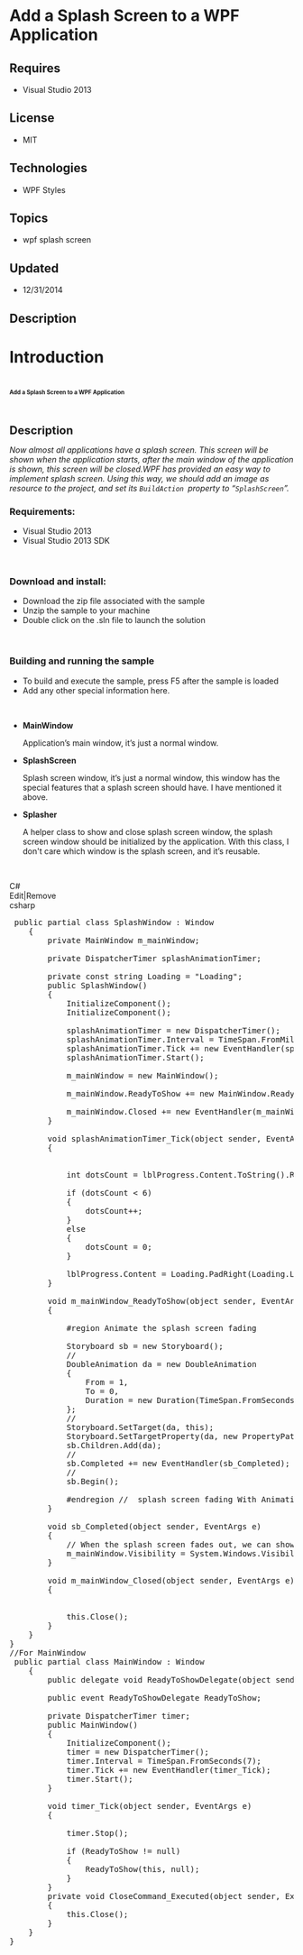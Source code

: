 # Add a Splash Screen to a WPF Application
## Requires
- Visual Studio 2013
## License
- MIT
## Technologies
- WPF Styles
## Topics
- wpf splash screen
## Updated
- 12/31/2014
## Description

<h1>Introduction</h1>
<h1 class="title"><span style="font-size:x-small">Add a Splash Screen to a WPF Application</span></h1>
<p>&nbsp;</p>
<p><span style="font-size:20px; font-weight:bold">Description</span></p>
<p><em><span>Now almost all applications have a splash screen. This screen will be shown when the application starts, after the main window of the application is&nbsp;shown, this screen will be closed.</span><span>WPF has provided an easy way to implement splash
 screen.&nbsp;Using this way, we should add an image as resource to the project, and set its&nbsp;</span><code>BuildAction&nbsp;</code><span>property to &ldquo;</span><code>SplashScreen</code><span>&rdquo;.</span></em></p>
<h3>Requirements:</h3>
<ul>
<li>Visual Studio 2013 </li><li>Visual Studio 2013 SDK </li></ul>
<p>&nbsp;</p>
<h3>Download and install:</h3>
<ul>
<li>Download the zip file associated with the sample </li><li>Unzip the sample to your machine </li><li>Double click on the .sln file to launch the solution </li></ul>
<p>&nbsp;</p>
<h3>Building and running the sample</h3>
<ul>
<li>To build and execute the sample, press F5 after the sample is loaded </li><li>Add any other special information here.&nbsp; </li></ul>
<p><em><span><br>
</span></em></p>
<ul>
<li><strong>MainWindow</strong>
<p>Application&rsquo;s main window, it&rsquo;s just a normal window.</p>
</li><li><strong>SplashScreen</strong>
<p>Splash screen window, it&rsquo;s just a normal window, this window has the special features that a splash screen should have. I have mentioned it above.</p>
</li><li><strong>Splasher</strong>
<p>A helper class to show and close splash screen window, the splash screen window should be initialized by the application. With this class, I don't care which window is the splash screen, and it&rsquo;s reusable.</p>
</li></ul>
<p>&nbsp;</p>
<div class="scriptcode">
<div class="pluginEditHolder" pluginCommand="mceScriptCode">
<div class="title"><span>C#</span></div>
<div class="pluginLinkHolder"><span class="pluginEditHolderLink">Edit</span>|<span class="pluginRemoveHolderLink">Remove</span></div>
<span class="hidden">csharp</span>

<div class="preview">
<pre class="csharp">&nbsp;<span class="cs__keyword">public</span>&nbsp;partial&nbsp;<span class="cs__keyword">class</span>&nbsp;SplashWindow&nbsp;:&nbsp;Window&nbsp;
&nbsp;&nbsp;&nbsp;&nbsp;{&nbsp;
&nbsp;&nbsp;&nbsp;&nbsp;&nbsp;&nbsp;&nbsp;&nbsp;<span class="cs__keyword">private</span>&nbsp;MainWindow&nbsp;m_mainWindow;&nbsp;
&nbsp;
&nbsp;&nbsp;&nbsp;&nbsp;&nbsp;&nbsp;&nbsp;&nbsp;<span class="cs__keyword">private</span>&nbsp;DispatcherTimer&nbsp;splashAnimationTimer;&nbsp;
&nbsp;
&nbsp;&nbsp;&nbsp;&nbsp;&nbsp;&nbsp;&nbsp;&nbsp;<span class="cs__keyword">private</span>&nbsp;<span class="cs__keyword">const</span>&nbsp;<span class="cs__keyword">string</span>&nbsp;Loading&nbsp;=&nbsp;<span class="cs__string">&quot;Loading&quot;</span>;&nbsp;
&nbsp;&nbsp;&nbsp;&nbsp;&nbsp;&nbsp;&nbsp;&nbsp;<span class="cs__keyword">public</span>&nbsp;SplashWindow()&nbsp;
&nbsp;&nbsp;&nbsp;&nbsp;&nbsp;&nbsp;&nbsp;&nbsp;{&nbsp;
&nbsp;&nbsp;&nbsp;&nbsp;&nbsp;&nbsp;&nbsp;&nbsp;&nbsp;&nbsp;&nbsp;&nbsp;InitializeComponent();&nbsp;
&nbsp;&nbsp;&nbsp;&nbsp;&nbsp;&nbsp;&nbsp;&nbsp;&nbsp;&nbsp;&nbsp;&nbsp;InitializeComponent();&nbsp;
&nbsp;
&nbsp;&nbsp;&nbsp;&nbsp;&nbsp;&nbsp;&nbsp;&nbsp;&nbsp;&nbsp;&nbsp;&nbsp;splashAnimationTimer&nbsp;=&nbsp;<span class="cs__keyword">new</span>&nbsp;DispatcherTimer();&nbsp;
&nbsp;&nbsp;&nbsp;&nbsp;&nbsp;&nbsp;&nbsp;&nbsp;&nbsp;&nbsp;&nbsp;&nbsp;splashAnimationTimer.Interval&nbsp;=&nbsp;TimeSpan.FromMilliseconds(<span class="cs__number">500</span>);&nbsp;
&nbsp;&nbsp;&nbsp;&nbsp;&nbsp;&nbsp;&nbsp;&nbsp;&nbsp;&nbsp;&nbsp;&nbsp;splashAnimationTimer.Tick&nbsp;&#43;=&nbsp;<span class="cs__keyword">new</span>&nbsp;EventHandler(splashAnimationTimer_Tick);&nbsp;
&nbsp;&nbsp;&nbsp;&nbsp;&nbsp;&nbsp;&nbsp;&nbsp;&nbsp;&nbsp;&nbsp;&nbsp;splashAnimationTimer.Start();&nbsp;
&nbsp;
&nbsp;&nbsp;&nbsp;&nbsp;&nbsp;&nbsp;&nbsp;&nbsp;&nbsp;&nbsp;&nbsp;&nbsp;m_mainWindow&nbsp;=&nbsp;<span class="cs__keyword">new</span>&nbsp;MainWindow();&nbsp;
&nbsp;
&nbsp;&nbsp;&nbsp;&nbsp;&nbsp;&nbsp;&nbsp;&nbsp;&nbsp;&nbsp;&nbsp;&nbsp;m_mainWindow.ReadyToShow&nbsp;&#43;=&nbsp;<span class="cs__keyword">new</span>&nbsp;MainWindow.ReadyToShowDelegate(m_mainWindow_ReadyToShow);&nbsp;
&nbsp;
&nbsp;&nbsp;&nbsp;&nbsp;&nbsp;&nbsp;&nbsp;&nbsp;&nbsp;&nbsp;&nbsp;&nbsp;m_mainWindow.Closed&nbsp;&#43;=&nbsp;<span class="cs__keyword">new</span>&nbsp;EventHandler(m_mainWindow_Closed);&nbsp;
&nbsp;&nbsp;&nbsp;&nbsp;&nbsp;&nbsp;&nbsp;&nbsp;}&nbsp;
&nbsp;
&nbsp;&nbsp;&nbsp;&nbsp;&nbsp;&nbsp;&nbsp;&nbsp;<span class="cs__keyword">void</span>&nbsp;splashAnimationTimer_Tick(<span class="cs__keyword">object</span>&nbsp;sender,&nbsp;EventArgs&nbsp;e)&nbsp;
&nbsp;&nbsp;&nbsp;&nbsp;&nbsp;&nbsp;&nbsp;&nbsp;{&nbsp;
&nbsp;&nbsp;&nbsp;&nbsp;&nbsp;&nbsp;&nbsp;&nbsp;&nbsp;&nbsp;&nbsp;&nbsp;
&nbsp;
&nbsp;&nbsp;&nbsp;&nbsp;&nbsp;&nbsp;&nbsp;&nbsp;&nbsp;&nbsp;&nbsp;&nbsp;<span class="cs__keyword">int</span>&nbsp;dotsCount&nbsp;=&nbsp;lblProgress.Content.ToString().Replace(Loading,&nbsp;<span class="cs__keyword">string</span>.Empty).Length;&nbsp;
&nbsp;
&nbsp;&nbsp;&nbsp;&nbsp;&nbsp;&nbsp;&nbsp;&nbsp;&nbsp;&nbsp;&nbsp;&nbsp;<span class="cs__keyword">if</span>&nbsp;(dotsCount&nbsp;&lt;&nbsp;<span class="cs__number">6</span>)&nbsp;
&nbsp;&nbsp;&nbsp;&nbsp;&nbsp;&nbsp;&nbsp;&nbsp;&nbsp;&nbsp;&nbsp;&nbsp;{&nbsp;
&nbsp;&nbsp;&nbsp;&nbsp;&nbsp;&nbsp;&nbsp;&nbsp;&nbsp;&nbsp;&nbsp;&nbsp;&nbsp;&nbsp;&nbsp;&nbsp;dotsCount&#43;&#43;;&nbsp;
&nbsp;&nbsp;&nbsp;&nbsp;&nbsp;&nbsp;&nbsp;&nbsp;&nbsp;&nbsp;&nbsp;&nbsp;}&nbsp;
&nbsp;&nbsp;&nbsp;&nbsp;&nbsp;&nbsp;&nbsp;&nbsp;&nbsp;&nbsp;&nbsp;&nbsp;<span class="cs__keyword">else</span>&nbsp;
&nbsp;&nbsp;&nbsp;&nbsp;&nbsp;&nbsp;&nbsp;&nbsp;&nbsp;&nbsp;&nbsp;&nbsp;{&nbsp;
&nbsp;&nbsp;&nbsp;&nbsp;&nbsp;&nbsp;&nbsp;&nbsp;&nbsp;&nbsp;&nbsp;&nbsp;&nbsp;&nbsp;&nbsp;&nbsp;dotsCount&nbsp;=&nbsp;<span class="cs__number">0</span>;&nbsp;
&nbsp;&nbsp;&nbsp;&nbsp;&nbsp;&nbsp;&nbsp;&nbsp;&nbsp;&nbsp;&nbsp;&nbsp;}&nbsp;
&nbsp;
&nbsp;&nbsp;&nbsp;&nbsp;&nbsp;&nbsp;&nbsp;&nbsp;&nbsp;&nbsp;&nbsp;&nbsp;lblProgress.Content&nbsp;=&nbsp;Loading.PadRight(Loading.Length&nbsp;&#43;&nbsp;dotsCount,&nbsp;<span class="cs__string">'.'</span>);&nbsp;
&nbsp;&nbsp;&nbsp;&nbsp;&nbsp;&nbsp;&nbsp;&nbsp;}&nbsp;
&nbsp;
&nbsp;&nbsp;&nbsp;&nbsp;&nbsp;&nbsp;&nbsp;&nbsp;<span class="cs__keyword">void</span>&nbsp;m_mainWindow_ReadyToShow(<span class="cs__keyword">object</span>&nbsp;sender,&nbsp;EventArgs&nbsp;args)&nbsp;
&nbsp;&nbsp;&nbsp;&nbsp;&nbsp;&nbsp;&nbsp;&nbsp;{<span class="cs__preproc">&nbsp;
&nbsp;&nbsp;&nbsp;&nbsp;&nbsp;&nbsp;&nbsp;&nbsp;&nbsp;&nbsp;&nbsp;&nbsp;
&nbsp;&nbsp;&nbsp;&nbsp;&nbsp;&nbsp;&nbsp;&nbsp;&nbsp;&nbsp;&nbsp;&nbsp;#region&nbsp;Animate&nbsp;the&nbsp;splash&nbsp;screen&nbsp;fading</span>&nbsp;
&nbsp;
&nbsp;&nbsp;&nbsp;&nbsp;&nbsp;&nbsp;&nbsp;&nbsp;&nbsp;&nbsp;&nbsp;&nbsp;Storyboard&nbsp;sb&nbsp;=&nbsp;<span class="cs__keyword">new</span>&nbsp;Storyboard();&nbsp;
&nbsp;&nbsp;&nbsp;&nbsp;&nbsp;&nbsp;&nbsp;&nbsp;&nbsp;&nbsp;&nbsp;&nbsp;<span class="cs__com">//</span>&nbsp;
&nbsp;&nbsp;&nbsp;&nbsp;&nbsp;&nbsp;&nbsp;&nbsp;&nbsp;&nbsp;&nbsp;&nbsp;DoubleAnimation&nbsp;da&nbsp;=&nbsp;<span class="cs__keyword">new</span>&nbsp;DoubleAnimation&nbsp;
&nbsp;&nbsp;&nbsp;&nbsp;&nbsp;&nbsp;&nbsp;&nbsp;&nbsp;&nbsp;&nbsp;&nbsp;{&nbsp;
&nbsp;&nbsp;&nbsp;&nbsp;&nbsp;&nbsp;&nbsp;&nbsp;&nbsp;&nbsp;&nbsp;&nbsp;&nbsp;&nbsp;&nbsp;&nbsp;From&nbsp;=&nbsp;<span class="cs__number">1</span>,&nbsp;
&nbsp;&nbsp;&nbsp;&nbsp;&nbsp;&nbsp;&nbsp;&nbsp;&nbsp;&nbsp;&nbsp;&nbsp;&nbsp;&nbsp;&nbsp;&nbsp;To&nbsp;=&nbsp;<span class="cs__number">0</span>,&nbsp;
&nbsp;&nbsp;&nbsp;&nbsp;&nbsp;&nbsp;&nbsp;&nbsp;&nbsp;&nbsp;&nbsp;&nbsp;&nbsp;&nbsp;&nbsp;&nbsp;Duration&nbsp;=&nbsp;<span class="cs__keyword">new</span>&nbsp;Duration(TimeSpan.FromSeconds(<span class="cs__number">1</span>))&nbsp;
&nbsp;&nbsp;&nbsp;&nbsp;&nbsp;&nbsp;&nbsp;&nbsp;&nbsp;&nbsp;&nbsp;&nbsp;};&nbsp;
&nbsp;&nbsp;&nbsp;&nbsp;&nbsp;&nbsp;&nbsp;&nbsp;&nbsp;&nbsp;&nbsp;&nbsp;<span class="cs__com">//</span>&nbsp;
&nbsp;&nbsp;&nbsp;&nbsp;&nbsp;&nbsp;&nbsp;&nbsp;&nbsp;&nbsp;&nbsp;&nbsp;Storyboard.SetTarget(da,&nbsp;<span class="cs__keyword">this</span>);&nbsp;
&nbsp;&nbsp;&nbsp;&nbsp;&nbsp;&nbsp;&nbsp;&nbsp;&nbsp;&nbsp;&nbsp;&nbsp;Storyboard.SetTargetProperty(da,&nbsp;<span class="cs__keyword">new</span>&nbsp;PropertyPath(OpacityProperty));&nbsp;
&nbsp;&nbsp;&nbsp;&nbsp;&nbsp;&nbsp;&nbsp;&nbsp;&nbsp;&nbsp;&nbsp;&nbsp;sb.Children.Add(da);&nbsp;
&nbsp;&nbsp;&nbsp;&nbsp;&nbsp;&nbsp;&nbsp;&nbsp;&nbsp;&nbsp;&nbsp;&nbsp;<span class="cs__com">//</span>&nbsp;
&nbsp;&nbsp;&nbsp;&nbsp;&nbsp;&nbsp;&nbsp;&nbsp;&nbsp;&nbsp;&nbsp;&nbsp;sb.Completed&nbsp;&#43;=&nbsp;<span class="cs__keyword">new</span>&nbsp;EventHandler(sb_Completed);&nbsp;
&nbsp;&nbsp;&nbsp;&nbsp;&nbsp;&nbsp;&nbsp;&nbsp;&nbsp;&nbsp;&nbsp;&nbsp;<span class="cs__com">//</span>&nbsp;
&nbsp;&nbsp;&nbsp;&nbsp;&nbsp;&nbsp;&nbsp;&nbsp;&nbsp;&nbsp;&nbsp;&nbsp;sb.Begin();<span class="cs__preproc">&nbsp;
&nbsp;
&nbsp;&nbsp;&nbsp;&nbsp;&nbsp;&nbsp;&nbsp;&nbsp;&nbsp;&nbsp;&nbsp;&nbsp;#endregion&nbsp;//&nbsp;&nbsp;splash&nbsp;screen&nbsp;fading&nbsp;With&nbsp;Animation</span>.&nbsp;
&nbsp;&nbsp;&nbsp;&nbsp;&nbsp;&nbsp;&nbsp;&nbsp;}&nbsp;
&nbsp;
&nbsp;&nbsp;&nbsp;&nbsp;&nbsp;&nbsp;&nbsp;&nbsp;<span class="cs__keyword">void</span>&nbsp;sb_Completed(<span class="cs__keyword">object</span>&nbsp;sender,&nbsp;EventArgs&nbsp;e)&nbsp;
&nbsp;&nbsp;&nbsp;&nbsp;&nbsp;&nbsp;&nbsp;&nbsp;{&nbsp;
&nbsp;&nbsp;&nbsp;&nbsp;&nbsp;&nbsp;&nbsp;&nbsp;&nbsp;&nbsp;&nbsp;&nbsp;<span class="cs__com">//&nbsp;When&nbsp;the&nbsp;splash&nbsp;screen&nbsp;fades&nbsp;out,&nbsp;we&nbsp;can&nbsp;show&nbsp;the&nbsp;main&nbsp;window.....</span>&nbsp;
&nbsp;&nbsp;&nbsp;&nbsp;&nbsp;&nbsp;&nbsp;&nbsp;&nbsp;&nbsp;&nbsp;&nbsp;m_mainWindow.Visibility&nbsp;=&nbsp;System.Windows.Visibility.Visible;&nbsp;
&nbsp;&nbsp;&nbsp;&nbsp;&nbsp;&nbsp;&nbsp;&nbsp;}&nbsp;
&nbsp;
&nbsp;&nbsp;&nbsp;&nbsp;&nbsp;&nbsp;&nbsp;&nbsp;<span class="cs__keyword">void</span>&nbsp;m_mainWindow_Closed(<span class="cs__keyword">object</span>&nbsp;sender,&nbsp;EventArgs&nbsp;e)&nbsp;
&nbsp;&nbsp;&nbsp;&nbsp;&nbsp;&nbsp;&nbsp;&nbsp;{&nbsp;
&nbsp;&nbsp;&nbsp;&nbsp;&nbsp;&nbsp;&nbsp;&nbsp;&nbsp;&nbsp;&nbsp;&nbsp;
&nbsp;
&nbsp;&nbsp;&nbsp;&nbsp;&nbsp;&nbsp;&nbsp;&nbsp;&nbsp;&nbsp;&nbsp;&nbsp;<span class="cs__keyword">this</span>.Close();&nbsp;
&nbsp;&nbsp;&nbsp;&nbsp;&nbsp;&nbsp;&nbsp;&nbsp;}&nbsp;
&nbsp;&nbsp;&nbsp;&nbsp;}&nbsp;
}&nbsp;
<span class="cs__com">//For&nbsp;MainWindow</span>&nbsp;
&nbsp;<span class="cs__keyword">public</span>&nbsp;partial&nbsp;<span class="cs__keyword">class</span>&nbsp;MainWindow&nbsp;:&nbsp;Window&nbsp;
&nbsp;&nbsp;&nbsp;&nbsp;{&nbsp;
&nbsp;&nbsp;&nbsp;&nbsp;&nbsp;&nbsp;&nbsp;&nbsp;<span class="cs__keyword">public</span>&nbsp;<span class="cs__keyword">delegate</span>&nbsp;<span class="cs__keyword">void</span>&nbsp;ReadyToShowDelegate(<span class="cs__keyword">object</span>&nbsp;sender,&nbsp;EventArgs&nbsp;args);&nbsp;
&nbsp;
&nbsp;&nbsp;&nbsp;&nbsp;&nbsp;&nbsp;&nbsp;&nbsp;<span class="cs__keyword">public</span>&nbsp;<span class="cs__keyword">event</span>&nbsp;ReadyToShowDelegate&nbsp;ReadyToShow;&nbsp;
&nbsp;
&nbsp;&nbsp;&nbsp;&nbsp;&nbsp;&nbsp;&nbsp;&nbsp;<span class="cs__keyword">private</span>&nbsp;DispatcherTimer&nbsp;timer;&nbsp;
&nbsp;&nbsp;&nbsp;&nbsp;&nbsp;&nbsp;&nbsp;&nbsp;<span class="cs__keyword">public</span>&nbsp;MainWindow()&nbsp;
&nbsp;&nbsp;&nbsp;&nbsp;&nbsp;&nbsp;&nbsp;&nbsp;{&nbsp;
&nbsp;&nbsp;&nbsp;&nbsp;&nbsp;&nbsp;&nbsp;&nbsp;&nbsp;&nbsp;&nbsp;&nbsp;InitializeComponent();&nbsp;
&nbsp;&nbsp;&nbsp;&nbsp;&nbsp;&nbsp;&nbsp;&nbsp;&nbsp;&nbsp;&nbsp;&nbsp;timer&nbsp;=&nbsp;<span class="cs__keyword">new</span>&nbsp;DispatcherTimer();&nbsp;
&nbsp;&nbsp;&nbsp;&nbsp;&nbsp;&nbsp;&nbsp;&nbsp;&nbsp;&nbsp;&nbsp;&nbsp;timer.Interval&nbsp;=&nbsp;TimeSpan.FromSeconds(<span class="cs__number">7</span>);&nbsp;
&nbsp;&nbsp;&nbsp;&nbsp;&nbsp;&nbsp;&nbsp;&nbsp;&nbsp;&nbsp;&nbsp;&nbsp;timer.Tick&nbsp;&#43;=&nbsp;<span class="cs__keyword">new</span>&nbsp;EventHandler(timer_Tick);&nbsp;
&nbsp;&nbsp;&nbsp;&nbsp;&nbsp;&nbsp;&nbsp;&nbsp;&nbsp;&nbsp;&nbsp;&nbsp;timer.Start();&nbsp;
&nbsp;&nbsp;&nbsp;&nbsp;&nbsp;&nbsp;&nbsp;&nbsp;}&nbsp;
&nbsp;
&nbsp;&nbsp;&nbsp;&nbsp;&nbsp;&nbsp;&nbsp;&nbsp;<span class="cs__keyword">void</span>&nbsp;timer_Tick(<span class="cs__keyword">object</span>&nbsp;sender,&nbsp;EventArgs&nbsp;e)&nbsp;
&nbsp;&nbsp;&nbsp;&nbsp;&nbsp;&nbsp;&nbsp;&nbsp;{&nbsp;
&nbsp;&nbsp;&nbsp;&nbsp;&nbsp;&nbsp;&nbsp;&nbsp;&nbsp;&nbsp;&nbsp;&nbsp;
&nbsp;&nbsp;&nbsp;&nbsp;&nbsp;&nbsp;&nbsp;&nbsp;&nbsp;&nbsp;&nbsp;&nbsp;timer.Stop();&nbsp;
&nbsp;
&nbsp;&nbsp;&nbsp;&nbsp;&nbsp;&nbsp;&nbsp;&nbsp;&nbsp;&nbsp;&nbsp;&nbsp;<span class="cs__keyword">if</span>&nbsp;(ReadyToShow&nbsp;!=&nbsp;<span class="cs__keyword">null</span>)&nbsp;
&nbsp;&nbsp;&nbsp;&nbsp;&nbsp;&nbsp;&nbsp;&nbsp;&nbsp;&nbsp;&nbsp;&nbsp;{&nbsp;
&nbsp;&nbsp;&nbsp;&nbsp;&nbsp;&nbsp;&nbsp;&nbsp;&nbsp;&nbsp;&nbsp;&nbsp;&nbsp;&nbsp;&nbsp;&nbsp;ReadyToShow(<span class="cs__keyword">this</span>,&nbsp;<span class="cs__keyword">null</span>);&nbsp;
&nbsp;&nbsp;&nbsp;&nbsp;&nbsp;&nbsp;&nbsp;&nbsp;&nbsp;&nbsp;&nbsp;&nbsp;}&nbsp;
&nbsp;&nbsp;&nbsp;&nbsp;&nbsp;&nbsp;&nbsp;&nbsp;}&nbsp;
&nbsp;&nbsp;&nbsp;&nbsp;&nbsp;&nbsp;&nbsp;&nbsp;<span class="cs__keyword">private</span>&nbsp;<span class="cs__keyword">void</span>&nbsp;CloseCommand_Executed(<span class="cs__keyword">object</span>&nbsp;sender,&nbsp;ExecutedRoutedEventArgs&nbsp;e)&nbsp;
&nbsp;&nbsp;&nbsp;&nbsp;&nbsp;&nbsp;&nbsp;&nbsp;{&nbsp;
&nbsp;&nbsp;&nbsp;&nbsp;&nbsp;&nbsp;&nbsp;&nbsp;&nbsp;&nbsp;&nbsp;&nbsp;<span class="cs__keyword">this</span>.Close();&nbsp;
&nbsp;&nbsp;&nbsp;&nbsp;&nbsp;&nbsp;&nbsp;&nbsp;}&nbsp;
&nbsp;&nbsp;&nbsp;&nbsp;}&nbsp;
}&nbsp;</pre>
</div>
</div>
</div>
